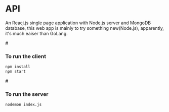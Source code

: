 <h1>API</h1>

An Reacj.js single page application with Node.js server and MongoDB database, this web app is mainly to try something new(Node.js),
apparently, it's much eaiser than GoLang.


#<h3>To run the client</h3>
```bash
npm install
npm start
```

#<h3>To run the server</h3>
```
nodemon index.js
```
